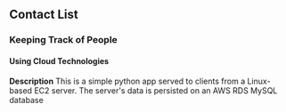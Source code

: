 ## Contact List
### Keeping Track of People
#### Using Cloud Technologies

**Description**
This is a simple python app served to clients from a Linux-based EC2 server.
The server's data is persisted on an AWS RDS MySQL database
